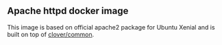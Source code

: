 ## Apache httpd docker image
This image is based on official apache2 package for Ubuntu Xenial and is built on top of [clover/common](https://hub.docker.com/r/clover/common/).
